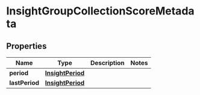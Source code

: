 

# InsightGroupCollectionScoreMetadata


## Properties

| Name | Type | Description | Notes |
|------------ | ------------- | ------------- | -------------|
|**period** | [**InsightPeriod**](InsightPeriod.md) |  |  |
|**lastPeriod** | [**InsightPeriod**](InsightPeriod.md) |  |  |



